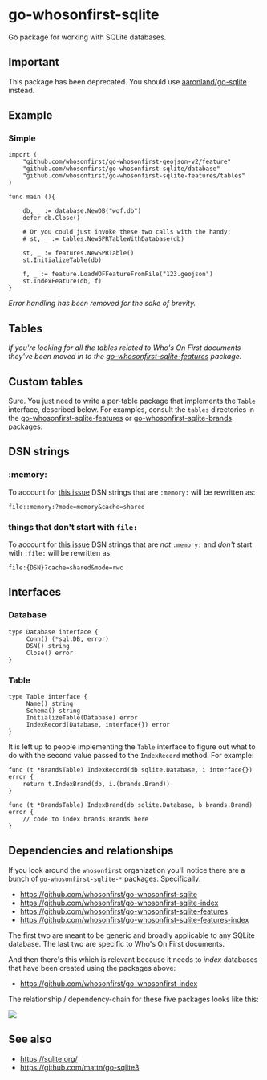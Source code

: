 # go-whosonfirst-sqlite

Go package for working with SQLite databases.

## Important

This package has been deprecated. You should use [aaronland/go-sqlite](https://github.com/aaronland/go-sqlite) instead.

## Example

### Simple

```
import (
	"github.com/whosonfirst/go-whosonfirst-geojson-v2/feature"
	"github.com/whosonfirst/go-whosonfirst-sqlite/database"
	"github.com/whosonfirst/go-whosonfirst-sqlite-features/tables"
)

func main (){

	db, _ := database.NewDB("wof.db")
	defer db.Close()

	# Or you could just invoke these two calls with the handy:
	# st, _ := tables.NewSPRTableWithDatabase(db)

	st, _ := features.NewSPRTable()
	st.InitializeTable(db)

	f, _ := feature.LoadWOFFeatureFromFile("123.geojson")
	st.IndexFeature(db, f)
}
```

_Error handling has been removed for the sake of brevity._

## Tables

_If you're looking for all the tables related to Who's On First documents they've been moved in to the [go-whosonfirst-sqlite-features](https://github.com/whosonfirst/go-whosonfirst-sqlite-features) package._

## Custom tables

Sure. You just need to write a per-table package that implements the `Table` interface, described below. For examples, consult the `tables` directories in the [go-whosonfirst-sqlite-features](https://github.com/whosonfirst/go-whosonfirst-sqlite-features) or [go-whosonfirst-sqlite-brands](https://github.com/whosonfirst/go-whosonfirst-sqlite-brands) packages.

## DSN strings

### :memory:

To account for [this issue](https://github.com/mattn/go-sqlite3/issues/204) DSN strings that are `:memory:` will be rewritten as:

`file::memory:?mode=memory&cache=shared`

### things that don't start with `file:`

To account for [this issue](https://github.com/mattn/go-sqlite3/issues/39) DSN strings that are _not_ `:memory:` and _don't_ start with `:file:` will be rewritten as:

`file:{DSN}?cache=shared&mode=rwc`

## Interfaces

### Database

```
type Database interface {
     Conn() (*sql.DB, error)
     DSN() string
     Close() error
}
```

### Table

```
type Table interface {
     Name() string
     Schema() string
     InitializeTable(Database) error
     IndexRecord(Database, interface{}) error
}
```

It is left up to people implementing the `Table` interface to figure out what to do with the second value passed to the `IndexRecord` method. For example:

```
func (t *BrandsTable) IndexRecord(db sqlite.Database, i interface{}) error {
	return t.IndexBrand(db, i.(brands.Brand))
}

func (t *BrandsTable) IndexBrand(db sqlite.Database, b brands.Brand) error {
	// code to index brands.Brands here
}
```

## Dependencies and relationships

If you look around the `whosonfirst` organization you'll notice there are a bunch of `go-whosonfirst-sqlite-*` packages. Specifically:

* https://github.com/whosonfirst/go-whosonfirst-sqlite
* https://github.com/whosonfirst/go-whosonfirst-sqlite-index
* https://github.com/whosonfirst/go-whosonfirst-sqlite-features
* https://github.com/whosonfirst/go-whosonfirst-sqlite-features-index

The first two are meant to be generic and broadly applicable to any SQLite database. The last two are specific to Who's On First documents.

And then there's this which is relevant because it needs to _index_ databases that have been created using the packages above:

* https://github.com/whosonfirst/go-whosonfirst-index

The relationship / dependency-chain for these five packages looks like this:

![](docs/deps.jpg)

## See also

* https://sqlite.org/
* https://github.com/mattn/go-sqlite3